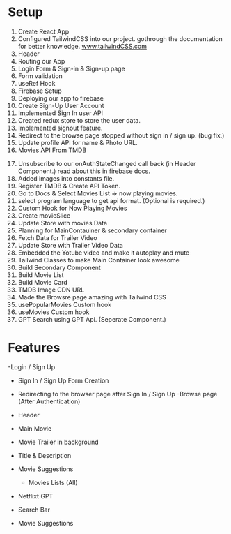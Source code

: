 
# Setup

1. Create React App
2. Configured TailwindCSS into our project. gothrough the documentation for better knowledge. www.tailwindCSS.com
3. Header
4. Routing our App
5. Login Form & Sign-in & Sign-up page
6. Form validation
7. useRef Hook
8. Firebase Setup
9. Deploying our app to firebase
10. Create Sign-Up User Account
11. Implemented Sign In user API
12. Created redux store to store the user data.
13. Implemented signout feature.
14. Redirect to the browse page stopped  without sign in / sign up. (bug fix.)
15. Update profile API for name & Photo URL.
16. Movies API From TMDB 
<!-- 15. Update profile API for name & Photo URL(from my side, photo url kept in hold.).
16. when used login can't go to login / sign in page. another bug fix (opposite to 14th point). -->
17. Unsubscribe to our onAuthStateChanged call back (in Header Component.) read about this in firebase docs.
18. Added images into constants file.
19. Register TMDB & Create API Token.
20. Go to Docs & Select Movies List => now playing movies.
21. select program language to get api format. (Optional is required.)
22. Custom Hook for Now Playing Movies
23. Create movieSlice
24. Update Store with movies Data
25. Planning for MainContauiner & secondary container
26. Fetch Data for Trailer Video
27. Update Store with Trailer Video Data
28. Embedded the Yotube video and make it autoplay and mute
29. Tailwind Classes to make Main Container look awesome
30. Build Secondary Component
31. Build Movie List
32. Build Movie Card
33. TMDB Image CDN URL
34. Made the Browsre page amazing with Tailwind CSS
35. usePopularMovies Custom hook
36. useMovies Custom hook
37. GPT Search using GPT Api. (Seperate Component.)



# Features

-Login / Sign Up
  - Sign In / Sign Up Form Creation
  - Redirecting to the browser page after Sign In / Sign Up
-Browse page (After Authentication)
 - Header
 - Main Movie
  - Movie Trailer in background
  - Title & Description
  - Movie Suggestions 
    - Movies Lists (All)

- Netflixt GPT
 - Search Bar
 - Movie Suggestions    
